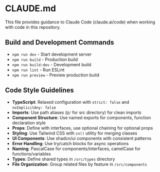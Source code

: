 # CLAUDE.md

This file provides guidance to Claude Code (claude.ai/code) when working with code in this repository.

## Build and Development Commands
- `npm run dev` - Start development server
- `npm run build` - Production build
- `npm run build:dev` - Development build
- `npm run lint` - Run ESLint
- `npm run preview` - Preview production build

## Code Style Guidelines
- **TypeScript**: Relaxed configuration with `strict: false` and `noImplicitAny: false`
- **Imports**: Use path aliases (`@/` for src directory) for clean imports
- **Component Structure**: Use named exports for components, function declaration style
- **Props**: Define with interfaces, use optional chaining for optional props
- **Styling**: Use Tailwind CSS with `cn()` utility for merging classes
- **UI Components**: Use shadcn/ui components with consistent patterns
- **Error Handling**: Use try/catch blocks for async operations
- **Naming**: PascalCase for components/interfaces, camelCase for functions/variables
- **Types**: Define shared types in `/src/types` directory
- **File Organization**: Group related files by feature in `/src/components`